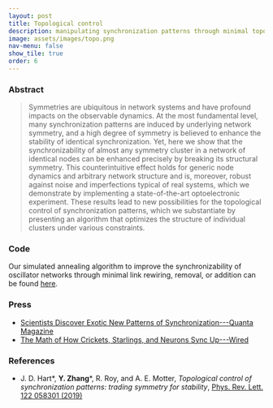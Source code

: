 ```yaml
---
layout: post
title: Topological control
description: manipulating synchronization patterns through minimal topological perturbations
image: assets/images/topo.png
nav-menu: false
show_tile: true
order: 6
---
```


### Abstract
> Symmetries are ubiquitous in network systems and have profound impacts on the observable dynamics.
> At the most fundamental level, many synchronization patterns are induced by underlying network symmetry, and a high degree of symmetry is believed to enhance the stability of identical synchronization.
> Yet, here we show that the synchronizability of almost any symmetry cluster in a network of identical nodes can be enhanced precisely by breaking its structural symmetry.
> This counterintuitive effect holds for generic node dynamics and arbitrary network structure and is, moreover, robust against noise and imperfections typical of real systems, which we demonstrate by implementing a state-of-the-art optoelectronic experiment.
> These results lead to new possibilities for the topological control of synchronization patterns, which we substantiate by presenting an algorithm that optimizes the structure of individual clusters under various constraints.

### Code
Our simulated annealing algorithm to improve the synchronizability of oscillator networks through minimal link rewiring, removal, or addition can be found [here](https://github.com/y-z-zhang/optimize_sym_cluster).

### Press
* [Scientists Discover Exotic New Patterns of Synchronization---Quanta Magazine](https://www.quantamagazine.org/physicists-discover-exotic-patterns-of-synchronization-20190404/)
* [The Math of How Crickets, Starlings, and Neurons Sync Up---Wired](https://www.wired.com/story/the-math-of-how-crickets-starlings-and-neurons-sync-up)

### References
* J. D. Hart\*, __Y. Zhang__\*, R. Roy, and A. E. Motter, *Topological control of synchronization patterns: trading symmetry for stability*, [Phys. Rev. Lett. 122 058301 (2019)](https://doi.org/10.1103/PhysRevLett.122.058301)

